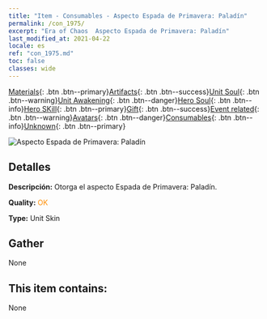 ```yaml
---
title: "Item - Consumables - Aspecto Espada de Primavera: Paladín"
permalink: /con_1975/
excerpt: "Era of Chaos  Aspecto Espada de Primavera: Paladín"
last_modified_at: 2021-04-22
locale: es
ref: "con_1975.md"
toc: false
classes: wide
---
```

 [Materials](/ItemsES/){: .btn .btn--primary}[Artifacts](/ItemsES/Artifacts/){: .btn .btn--success}[Unit Soul](/ItemsES/UnitSoul/){: .btn .btn--warning}[Unit Awakening](/ItemsES/UnitAwakening/){: .btn .btn--danger}[Hero Soul](/ItemsES/HeroSoul/){: .btn .btn--info}[Hero SKill](/ItemsES/HeroSkill/){: .btn .btn--primary}[Gift](/ItemsES/Gift/){: .btn .btn--success}[Event related](/ItemsES/Events/){: .btn .btn--warning}[Avatars](/ItemsES/Avatars/){: .btn .btn--danger}[Consumables](/ItemsES/Consumables/){: .btn .btn--info}[Unknown](/ItemsES/Unknown/){: .btn .btn--primary}

 ![Aspecto Espada de Primavera: Paladín](/images/u/ti_shengqishiqixi.jpg)

## Detalles
 **Descripción:** Otorga el aspecto Espada de Primavera: Paladín.

 **Quality:** <span style="color: #FF8C00">OK</span>

 **Type:** Unit Skin

## Gather

  None

## This item contains:

  None

